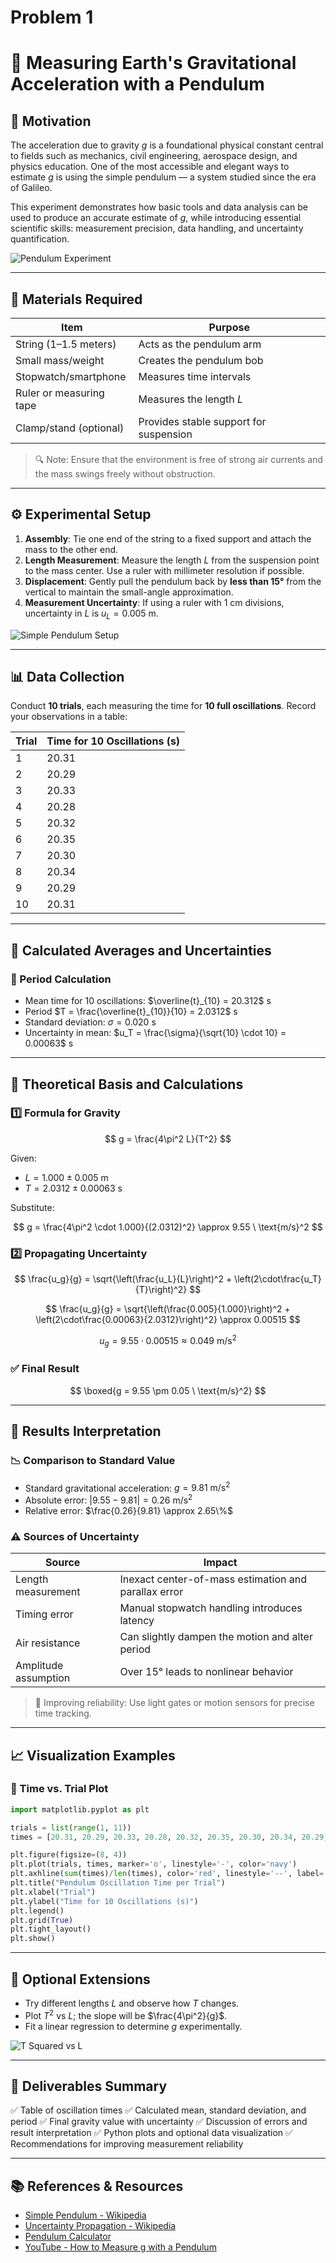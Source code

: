 # Problem 1

# 🧪 Measuring Earth's Gravitational Acceleration with a Pendulum

## 🎯 Motivation

The acceleration due to gravity $g$ is a foundational physical constant central to fields such as mechanics, civil engineering, aerospace design, and physics education. One of the most accessible and elegant ways to estimate $g$ is using the simple pendulum — a system studied since the era of Galileo.

This experiment demonstrates how basic tools and data analysis can be used to produce an accurate estimate of $g$, while introducing essential scientific skills: measurement precision, data handling, and uncertainty quantification.

![Pendulum Experiment](https://upload.wikimedia.org/wikipedia/commons/thumb/8/8d/Pendulum_animation.gif/480px-Pendulum_animation.gif)

---

## 🔧 Materials Required

| Item                    | Purpose                                |
| ----------------------- | -------------------------------------- |
| String (1–1.5 meters)   | Acts as the pendulum arm               |
| Small mass/weight       | Creates the pendulum bob               |
| Stopwatch/smartphone    | Measures time intervals                |
| Ruler or measuring tape | Measures the length $L$                |
| Clamp/stand (optional)  | Provides stable support for suspension |

> 🔍 Note: Ensure that the environment is free of strong air currents and the mass swings freely without obstruction.

---

## ⚙️ Experimental Setup

1. **Assembly**: Tie one end of the string to a fixed support and attach the mass to the other end.
2. **Length Measurement**: Measure the length $L$ from the suspension point to the mass center. Use a ruler with millimeter resolution if possible.
3. **Displacement**: Gently pull the pendulum back by **less than 15°** from the vertical to maintain the small-angle approximation.
4. **Measurement Uncertainty**: If using a ruler with 1 cm divisions, uncertainty in $L$ is $u_L = 0.005$ m.

![Simple Pendulum Setup](https://upload.wikimedia.org/wikipedia/commons/thumb/2/29/Pendulum.svg/800px-Pendulum.svg.png)

---

## 📊 Data Collection

Conduct **10 trials**, each measuring the time for **10 full oscillations**. Record your observations in a table:

| Trial | Time for 10 Oscillations (s) |
| ----- | ---------------------------- |
| 1     | 20.31                        |
| 2     | 20.29                        |
| 3     | 20.33                        |
| 4     | 20.28                        |
| 5     | 20.32                        |
| 6     | 20.35                        |
| 7     | 20.30                        |
| 8     | 20.34                        |
| 9     | 20.29                        |
| 10    | 20.31                        |

---

## 🔎 Calculated Averages and Uncertainties

### 🧮 Period Calculation

- Mean time for 10 oscillations: $\overline{t}_{10} = 20.312$ s
- Period $T = \frac{\overline{t}_{10}}{10} = 2.0312$ s
- Standard deviation: $\sigma = 0.020$ s
- Uncertainty in mean: $u_T = \frac{\sigma}{\sqrt{10} \cdot 10} = 0.00063$ s

---

## 🧠 Theoretical Basis and Calculations

### 1️⃣ Formula for Gravity

$$
  g = \frac{4\pi^2 L}{T^2}
$$

Given:

- $L = 1.000 \pm 0.005$ m
- $T = 2.0312 \pm 0.00063$ s

Substitute:

$$
  g = \frac{4\pi^2 \cdot 1.000}{(2.0312)^2} \approx 9.55 \ \text{m/s}^2
$$

### 2️⃣ Propagating Uncertainty

$$
\frac{u_g}{g} = \sqrt{\left(\frac{u_L}{L}\right)^2 + \left(2\cdot\frac{u_T}{T}\right)^2}
$$

$$
\frac{u_g}{g} = \sqrt{\left(\frac{0.005}{1.000}\right)^2 + \left(2\cdot\frac{0.00063}{2.0312}\right)^2} \approx 0.00515
$$

$$
  u_g = 9.55 \cdot 0.00515 \approx 0.049 \ \text{m/s}^2
$$

### ✅ Final Result

$$
  \boxed{g = 9.55 \pm 0.05 \ \text{m/s}^2}
$$

---

## 📌 Results Interpretation

### 📉 Comparison to Standard Value

- Standard gravitational acceleration: $g = 9.81 \ \text{m/s}^2$
- Absolute error: $|9.55 - 9.81| = 0.26 \ \text{m/s}^2$
- Relative error: $\frac{0.26}{9.81} \approx 2.65\%$

### ⚠️ Sources of Uncertainty

| Source               | Impact                                               |
| -------------------- | ---------------------------------------------------- |
| Length measurement   | Inexact center-of-mass estimation and parallax error |
| Timing error         | Manual stopwatch handling introduces latency         |
| Air resistance       | Can slightly dampen the motion and alter period      |
| Amplitude assumption | Over 15° leads to nonlinear behavior                 |

> 🧠 Improving reliability: Use light gates or motion sensors for precise time tracking.

---

## 📈 Visualization Examples

### 📍 Time vs. Trial Plot

```python
import matplotlib.pyplot as plt

trials = list(range(1, 11))
times = [20.31, 20.29, 20.33, 20.28, 20.32, 20.35, 20.30, 20.34, 20.29, 20.31]

plt.figure(figsize=(8, 4))
plt.plot(trials, times, marker='o', linestyle='-', color='navy')
plt.axhline(sum(times)/len(times), color='red', linestyle='--', label='Mean Time')
plt.title("Pendulum Oscillation Time per Trial")
plt.xlabel("Trial")
plt.ylabel("Time for 10 Oscillations (s)")
plt.legend()
plt.grid(True)
plt.tight_layout()
plt.show()
```

---

## 🧰 Optional Extensions

- Try different lengths $L$ and observe how $T$ changes.
- Plot $T^2$ vs $L$; the slope will be $\frac{4\pi^2}{g}$.
- Fit a linear regression to determine $g$ experimentally.

![T Squared vs L](https://upload.wikimedia.org/wikipedia/commons/thumb/6/66/Simple_pendulum_period_length_graph.svg/640px-Simple_pendulum_period_length_graph.svg.png)

---

## 📁 Deliverables Summary

✅ Table of oscillation times
✅ Calculated mean, standard deviation, and period
✅ Final gravity value with uncertainty
✅ Discussion of errors and result interpretation
✅ Python plots and optional data visualization
✅ Recommendations for improving measurement reliability

---

## 📚 References & Resources

- [Simple Pendulum - Wikipedia](https://en.wikipedia.org/wiki/Pendulum_%28mathematics%29)
- [Uncertainty Propagation - Wikipedia](https://en.wikipedia.org/wiki/Propagation_of_uncertainty)
- [Pendulum Calculator](https://www.omnicalculator.com/physics/pendulum)
- [YouTube - How to Measure g with a Pendulum](https://www.youtube.com/watch?v=6AGD0_-B3MI)
